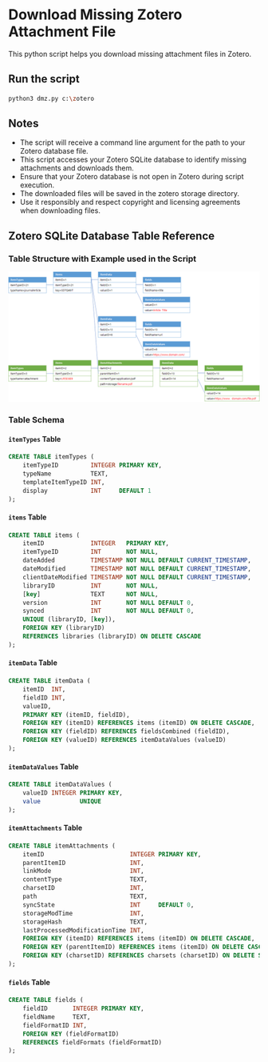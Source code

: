 # Download Missing Zotero Attachment File

This python script helps you download missing attachment files in Zotero.

## Run the script

```bash
python3 dmz.py c:\zotero
```

## Notes

- The script will receive a command line argument for the path to your Zotero database file.
- This script accesses your Zotero SQLite database to identify missing attachments and downloads them.
- Ensure that your Zotero database is not open in Zotero during script execution.
- The downloaded files will be saved in the zotero storage directory.
- Use it responsibly and respect copyright and licensing agreements when downloading files.

## Zotero SQLite Database Table Reference

### Table Structure with Example used in the Script

![Table Structure with Example](structure.png)

### Table Schema

#### `itemTypes` Table

```sql
CREATE TABLE itemTypes (
    itemTypeID         INTEGER PRIMARY KEY,
    typeName           TEXT,
    templateItemTypeID INT,
    display            INT     DEFAULT 1
);
```

#### `items` Table

```sql
CREATE TABLE items (
    itemID             INTEGER   PRIMARY KEY,
    itemTypeID         INT       NOT NULL,
    dateAdded          TIMESTAMP NOT NULL DEFAULT CURRENT_TIMESTAMP,
    dateModified       TIMESTAMP NOT NULL DEFAULT CURRENT_TIMESTAMP,
    clientDateModified TIMESTAMP NOT NULL DEFAULT CURRENT_TIMESTAMP,
    libraryID          INT       NOT NULL,
    [key]              TEXT      NOT NULL,
    version            INT       NOT NULL DEFAULT 0,
    synced             INT       NOT NULL DEFAULT 0,
    UNIQUE (libraryID, [key]),
    FOREIGN KEY (libraryID)
    REFERENCES libraries (libraryID) ON DELETE CASCADE
);
```

#### `itemData` Table

```sql
CREATE TABLE itemData (
    itemID  INT,
    fieldID INT,
    valueID,
    PRIMARY KEY (itemID, fieldID),
    FOREIGN KEY (itemID) REFERENCES items (itemID) ON DELETE CASCADE,
    FOREIGN KEY (fieldID) REFERENCES fieldsCombined (fieldID),
    FOREIGN KEY (valueID) REFERENCES itemDataValues (valueID)
);
```

#### `itemDataValues` Table

```sql
CREATE TABLE itemDataValues (
    valueID INTEGER PRIMARY KEY,
    value           UNIQUE
);
```

#### `itemAttachments` Table

```sql
CREATE TABLE itemAttachments (
    itemID                        INTEGER PRIMARY KEY,
    parentItemID                  INT,
    linkMode                      INT,
    contentType                   TEXT,
    charsetID                     INT,
    path                          TEXT,
    syncState                     INT     DEFAULT 0,
    storageModTime                INT,
    storageHash                   TEXT,
    lastProcessedModificationTime INT,
    FOREIGN KEY (itemID) REFERENCES items (itemID) ON DELETE CASCADE,
    FOREIGN KEY (parentItemID) REFERENCES items (itemID) ON DELETE CASCADE,
    FOREIGN KEY (charsetID) REFERENCES charsets (charsetID) ON DELETE SET NULL
);
```

#### `fields` Table

```sql
CREATE TABLE fields (
    fieldID       INTEGER PRIMARY KEY,
    fieldName     TEXT,
    fieldFormatID INT,
    FOREIGN KEY (fieldFormatID)
    REFERENCES fieldFormats (fieldFormatID)
);
```

